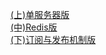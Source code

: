 

<a href="http://www.cnblogs.com/GoodHelper/p/8641905.html" target="_blank">(上)单服务器版</a><br>
<a href="http://www.cnblogs.com/GoodHelper/p/8643071.html" target="_blank">(中)Redis版 </a><br>
<a href="http://www.cnblogs.com/GoodHelper/p/8650243.html" target="_blank">(下)订阅与发布机制版 </a><br>


